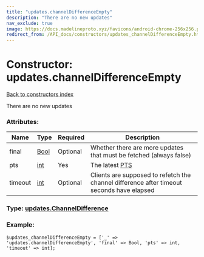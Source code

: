 ```yaml
---
title: "updates.channelDifferenceEmpty"
description: "There are no new updates"
nav_exclude: true
image: https://docs.madelineproto.xyz/favicons/android-chrome-256x256.png
redirect_from: /API_docs/constructors/updates_channelDifferenceEmpty.html
---
```

# Constructor: updates.channelDifferenceEmpty  
[Back to constructors index](/API_docs/constructors/index.html)



There are no new updates

### Attributes:

| Name     |    Type       | Required | Description |
|----------|---------------|----------|-------------|
|final|[Bool](/API_docs/types/Bool.html) | Optional|Whether there are more updates that must be fetched (always false)|
|pts|[int](/API_docs/types/int.html) | Yes|The latest [PTS](https://core.telegram.org/api/updates)|
|timeout|[int](/API_docs/types/int.html) | Optional|Clients are supposed to refetch the channel difference after timeout seconds have elapsed|



### Type: [updates.ChannelDifference](/API_docs/types/updates.ChannelDifference.html)


### Example:

```
$updates_channelDifferenceEmpty = ['_' => 'updates.channelDifferenceEmpty', 'final' => Bool, 'pts' => int, 'timeout' => int];
```  
